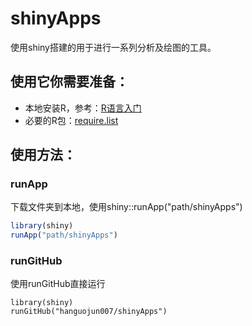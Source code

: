 # shinyApps

使用shiny搭建的用于进行一系列分析及绘图的工具。

## 使用它你需要准备：

* 本地安装R，参考：[R语言入门](https://mp.weixin.qq.com/s?__biz=MzkyMjc1NzEwMQ==&mid=2247483774&idx=1&sn=34641c5478731acda44f1f41bed75adb&chksm=c1ee33fcf699baea863cf6deb40b09214a4bd77fbbdd262ac3064b0e65d7e89062c46d780d67#rd)
* 必要的R包：[require.list
  ](https://github.com/hanguojun007/shinyApps/blob/main/require.list)

## 使用方法：

### runApp

下载文件夹到本地，使用shiny::runApp("path/shinyApps")

```R
library(shiny)
runApp("path/shinyApps")
```

### runGitHub

使用runGitHub直接运行

```
library(shiny)
runGitHub("hanguojun007/shinyApps")
```
